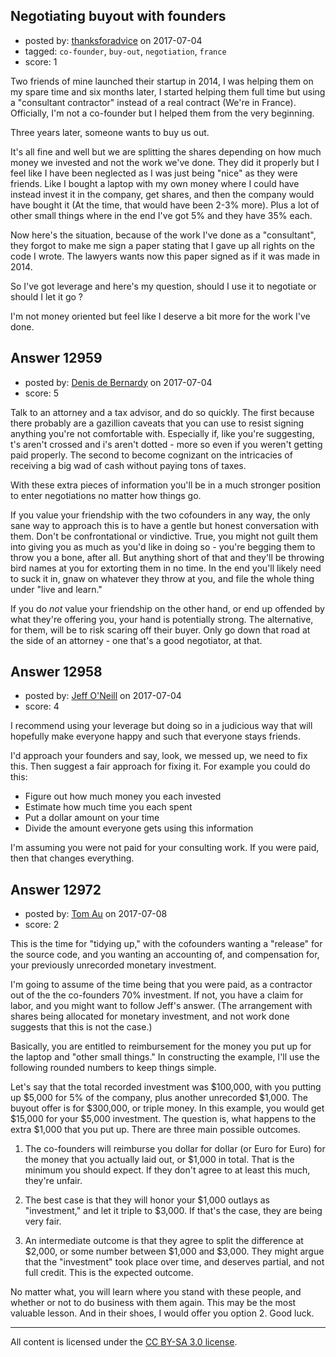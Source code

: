## Negotiating buyout with founders

- posted by: [thanksforadvice](https://stackexchange.com/users/11251748/thanksforadvice) on 2017-07-04
- tagged: `co-founder`, `buy-out`, `negotiation`, `france`
- score: 1

Two friends of mine launched their startup in 2014, I was helping them on my spare time and six months later, I started helping them full time but using a "consultant contractor" instead of a real contract (We're in France). Officially, I'm not a co-founder but I helped them from the very beginning.

Three years later, someone wants to buy us out. 

It's all fine and well but we are splitting the shares depending on how much money we invested and not the work we've done. They did it properly but I feel like I have been neglected as I was just being "nice" as they were friends. Like I bought a laptop with my own money where I could have instead invest it in the company, get shares, and then the company would have bought it (At the time, that would have been 2-3% more). Plus a lot of other small things where in the end I've got 5% and they have 35% each.

Now here's the situation, because of the work I've done as a "consultant", they forgot to make me sign a paper stating that I gave up all rights on the code I wrote. The lawyers wants now this paper signed as if it was made in 2014. 

So I've got leverage and here's my question, should I use it to negotiate or should I let it go ?

I'm not money oriented but feel like I deserve a bit more for the work I've done.


## Answer 12959

- posted by: [Denis de Bernardy](https://stackexchange.com/users/182468/denis-de-bernardy) on 2017-07-04
- score: 5

Talk to an attorney and a tax advisor, and do so quickly. The first because there probably are a gazillion caveats that you can use to resist signing anything you're not comfortable with. Especially if, like you're suggesting, t's aren't crossed and i's aren't dotted - more so even if you weren't getting paid properly. The second to become cognizant on the intricacies of receiving a big wad of cash without paying tons of taxes.

With these extra pieces of information you'll be in a much stronger position to enter negotiations no matter how things go.

If you value your friendship with the two cofounders in any way, the only sane way to approach this is to have a gentle but honest conversation with them. Don't be confrontational or vindictive. True, you might not guilt them into giving you as much as you'd like in doing so - you're begging them to throw you a bone, after all. But anything short of that and they'll be throwing bird names at you for extorting them in no time. In the end you'll likely need to suck it in, gnaw on whatever they throw at you, and file the whole thing under "live and learn."

If you do _not_ value your friendship on the other hand, or end up offended by what they're offering you, your hand is potentially strong. The alternative, for them, will be to risk scaring off their buyer. Only go down that road at the side of an attorney - one that's a good negotiator, at that.


## Answer 12958

- posted by: [Jeff O'Neill](https://stackexchange.com/users/46273/jeff-o-neill) on 2017-07-04
- score: 4

I recommend using your leverage but doing so in a judicious way that will hopefully make everyone happy and such that everyone stays friends.

I'd approach your founders and say, look, we messed up, we need to fix this.  Then suggest a fair approach for fixing it.  For example you could do this:

 - Figure out how much money you each invested
 - Estimate how much time you each spent
 - Put a dollar amount on your time
 - Divide the amount everyone gets using this information

I'm assuming you were not paid for your consulting work.  If you were paid, then that changes everything.


## Answer 12972

- posted by: [Tom Au](https://stackexchange.com/users/512193/tom-au) on 2017-07-08
- score: 2

This is the time for "tidying up," with the cofounders wanting a "release" for the source code, and you wanting an accounting of, and compensation for, your previously unrecorded monetary investment.

I'm going to assume of the time being that you were paid, as a contractor out of the the co-founders 70% investment. If not, you have a claim for labor, and you might want to follow Jeff's answer. (The arrangement with shares being allocated for monetary investment, and not work done suggests that this is not the case.)

Basically, you are entitled to reimbursement for the money you put up for the laptop and "other small things." In constructing the example, I'll use the following rounded numbers to keep things simple.

Let's say that the total recorded investment was $100,000, with you putting up $5,000 for 5% of the company, plus another unrecorded $1,000. The buyout offer is for $300,000, or triple money. In this example, you would get $15,000 for your $5,000 investment. The question is, what happens to the extra $1,000 that you put up. There are three main possible outcomes.

1) The co-founders will reimburse you dollar for dollar (or Euro for Euro) for the money that you actually laid out, or $1,000 in total. That is the minimum you should expect. If they don't agree to at least this much, they're unfair.

2) The best case is that they will honor your $1,000 outlays as "investment," and let it triple to $3,000. If that's the case, they are being very fair.

3) An intermediate outcome is that they agree to split the difference at $2,000, or some number between $1,000 and $3,000. They might argue that the "investment" took place over time, and deserves partial, and not full credit. This is the expected outcome.

No matter what, you will learn where you stand with these people, and whether or not to do business with them again. This may be the most valuable lesson. And in their shoes, I would offer you option 2. Good luck.



---

All content is licensed under the [CC BY-SA 3.0 license](https://creativecommons.org/licenses/by-sa/3.0/).
